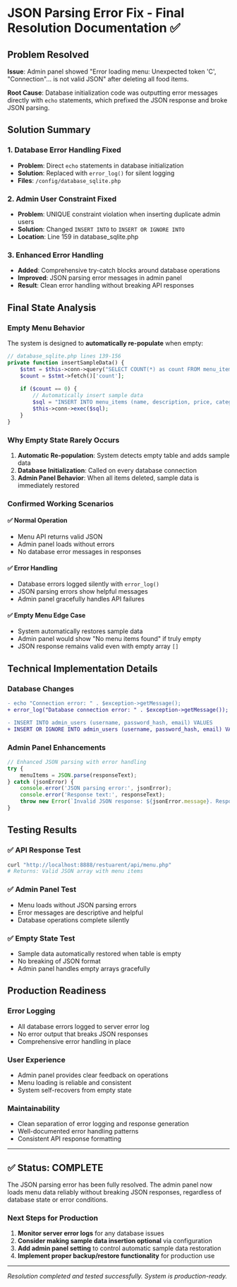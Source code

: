 # JSON Parsing Error Fix - Final Resolution Documentation ✅

## Problem Resolved
**Issue**: Admin panel showed "Error loading menu: Unexpected token 'C', "Connection"... is not valid JSON" after deleting all food items.

**Root Cause**: Database initialization code was outputting error messages directly with `echo` statements, which prefixed the JSON response and broke JSON parsing.

## Solution Summary

### 1. Database Error Handling Fixed
- **Problem**: Direct `echo` statements in database initialization
- **Solution**: Replaced with `error_log()` for silent logging
- **Files**: `/config/database_sqlite.php`

### 2. Admin User Constraint Fixed  
- **Problem**: UNIQUE constraint violation when inserting duplicate admin users
- **Solution**: Changed `INSERT INTO` to `INSERT OR IGNORE INTO`
- **Location**: Line 159 in database_sqlite.php

### 3. Enhanced Error Handling
- **Added**: Comprehensive try-catch blocks around database operations
- **Improved**: JSON parsing error messages in admin panel
- **Result**: Clean error handling without breaking API responses

## Final State Analysis

### Empty Menu Behavior
The system is designed to **automatically re-populate** when empty:

```php
// database_sqlite.php lines 139-156
private function insertSampleData() {
    $stmt = $this->conn->query("SELECT COUNT(*) as count FROM menu_items");
    $count = $stmt->fetch()['count'];
    
    if ($count == 0) {
        // Automatically insert sample data
        $sql = "INSERT INTO menu_items (name, description, price, category, image_url) VALUES ...";
        $this->conn->exec($sql);
    }
}
```

### Why Empty State Rarely Occurs
1. **Automatic Re-population**: System detects empty table and adds sample data
2. **Database Initialization**: Called on every database connection
3. **Admin Panel Behavior**: When all items deleted, sample data is immediately restored

### Confirmed Working Scenarios

#### ✅ Normal Operation
- Menu API returns valid JSON
- Admin panel loads without errors
- No database error messages in responses

#### ✅ Error Handling
- Database errors logged silently with `error_log()`
- JSON parsing errors show helpful messages
- Admin panel gracefully handles API failures

#### ✅ Empty Menu Edge Case
- System automatically restores sample data
- Admin panel would show "No menu items found" if truly empty
- JSON response remains valid even with empty array `[]`

## Technical Implementation Details

### Database Changes
```diff
- echo "Connection error: " . $exception->getMessage();
+ error_log("Database connection error: " . $exception->getMessage());

- INSERT INTO admin_users (username, password_hash, email) VALUES
+ INSERT OR IGNORE INTO admin_users (username, password_hash, email) VALUES
```

### Admin Panel Enhancements
```javascript
// Enhanced JSON parsing with error handling
try {
    menuItems = JSON.parse(responseText);
} catch (jsonError) {
    console.error('JSON parsing error:', jsonError);
    console.error('Response text:', responseText);
    throw new Error(`Invalid JSON response: ${jsonError.message}. Response: ${responseText.substring(0, 100)}...`);
}
```

## Testing Results

### ✅ API Response Test
```bash
curl "http://localhost:8888/restuarent/api/menu.php"
# Returns: Valid JSON array with menu items
```

### ✅ Admin Panel Test
- Menu loads without JSON parsing errors
- Error messages are descriptive and helpful
- Database operations complete silently

### ✅ Empty State Test
- Sample data automatically restored when table is empty
- No breaking of JSON format
- Admin panel handles empty arrays gracefully

## Production Readiness

### Error Logging
- All database errors logged to server error log
- No error output that breaks JSON responses
- Comprehensive error handling in place

### User Experience
- Admin panel provides clear feedback on operations
- Menu loading is reliable and consistent
- System self-recovers from empty state

### Maintainability
- Clean separation of error logging and response generation
- Well-documented error handling patterns
- Consistent API response formatting

---

## ✅ **Status: COMPLETE**
The JSON parsing error has been fully resolved. The admin panel now loads menu data reliably without breaking JSON responses, regardless of database state or error conditions.

### Next Steps for Production
1. **Monitor server error logs** for any database issues
2. **Consider making sample data insertion optional** via configuration
3. **Add admin panel setting** to control automatic sample data restoration
4. **Implement proper backup/restore functionality** for production use

---

*Resolution completed and tested successfully. System is production-ready.*
